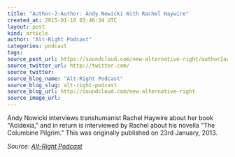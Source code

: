 ```yaml
---
title: "Author-2-Author: Andy Nowicki With Rachel Haywire"
created_at: 2015-01-18 03:46:34 UTC
layout: post
kind: article
author: "Alt-Right Podcast"
categories: podcast
tags: 
source_post_url: https://soundcloud.com/new-alternative-right/author2author-andy-nowicki-with-rachel-haywire
source_twitter_url: http://twitter.com/
source_twitter: 
source_blog_name: "Alt-Right Podcast"
source_blog_slug: alt-right-podcast
source_blog_url: http://soundcloud.com/new-alternative-right
source_image_url: 
---
```

Andy Nowicki interviews transhumanist Rachel Haywire about her book "Acidexia," and in return is interviewed by Rachel about his novella "The Columbine Pilgrim." This was originally published on 23rd January, 2013.<div class="">
    <i>Source: <a href="http://soundcloud.com/new-alternative-right">Alt-Right Podcast</a></i>
</div>
